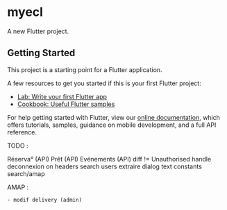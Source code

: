 # myecl

A new Flutter project.

## Getting Started

This project is a starting point for a Flutter application.

A few resources to get you started if this is your first Flutter project:

- [Lab: Write your first Flutter app](https://flutter.dev/docs/get-started/codelab)
- [Cookbook: Useful Flutter samples](https://flutter.dev/docs/cookbook)

For help getting started with Flutter, view our
[online documentation](https://flutter.dev/docs), which offers tutorials,
samples, guidance on mobile development, and a full API reference.

TODO :

Réserva° (API)
Prêt (API)
Evénements (API)
diff != Unauthorised
handle deconnexion on headers
search users
extraire dialog
text constants
search/amap

AMAP :

    - modif delivery (admin)
